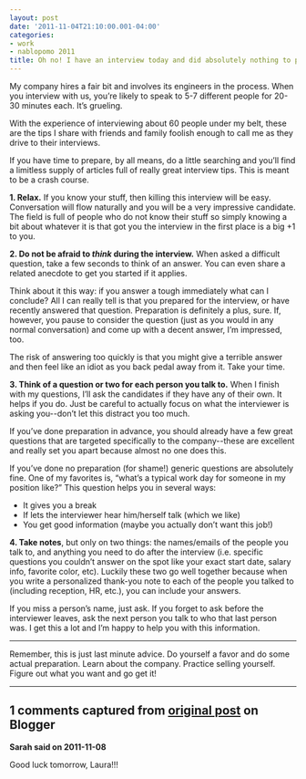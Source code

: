 ```yaml
---
layout: post
date: '2011-11-04T21:10:00.001-04:00'
categories:
- work
- nablopomo 2011
title: Oh no! I have an interview today and did absolutely nothing to prepare!
---
```



My company hires a fair bit and involves its engineers in the process. When you interview with us, you’re likely to speak to 5-7 different people for 20-30 minutes each. It’s grueling.

With the experience of interviewing about 60 people under my belt, these are the tips I share with friends and family foolish enough to call me as they drive to their interviews.

If you have time to prepare, by all means, do a little searching and you’ll find a limitless supply of articles full of really great interview tips. This is meant to be a crash course.

**1. Relax.** If you know your stuff, then killing this interview will be easy. Conversation will flow naturally and you will be a very impressive candidate. The field is full of people who do not know their stuff so simply knowing a bit about whatever it is that got you the interview in the first place is a big +1 to you.

**2. Do not be afraid to *think* during the interview.** When asked a difficult question, take a few seconds to think of an answer. You can even share a related anecdote to get you started if it applies.

Think about it this way: if you answer a tough immediately what can I conclude? All I can really tell is that you prepared for the interview, or have recently answered that question. Preparation is definitely a plus, sure. If, however, you pause to consider the question (just as you would in any normal conversation) and come up with a decent answer, I’m impressed, too.

The risk of answering too quickly is that you might give a terrible answer and then feel like an idiot as you back pedal away from it. Take your time.

**3. Think of a question or two for each person you talk to.** When I finish with my questions, I’ll ask the candidates if they have any of their own. It helps if you do. Just be careful to actually focus on what the interviewer is asking you--don’t let this distract you too much.

If you’ve done preparation in advance, you should already have a few great questions that are targeted specifically to the company--these are excellent and really set you apart because almost no one does this.    

If you’ve done no preparation (for shame!) generic questions are absolutely fine. One of my favorites is, “what’s a typical work day for someone in my position like?” This question helps you in several ways:  <ul>   <li>It gives you a break</li>    <li>If lets the interviewer hear him/herself talk (which we like)</li>    <li>You get good information (maybe you actually don’t want this job!)</li> </ul>

**4. Take notes**, but only on two things: the names/emails of the people you talk to, and anything you need to do after the interview (i.e. specific questions you couldn’t answer on the spot like your exact start date, salary info, favorite color, etc). Luckily these two go well together because when you write a personalized thank-you note to each of the people you talked to (including reception, HR, etc.), you can include your answers.

If you miss a person’s name, just ask. If you forget to ask before the interviewer leaves, ask the next person you talk to who that last person was. I get this a lot and I’m happy to help you with this information.

   <hr />

Remember, this is just last minute advice. Do yourself a favor and do some actual preparation. Learn about the company. Practice selling yourself. Figure out what you want and go get it!

---

## 1 comments captured from [original post](https://blog.wassupy.com/2011/11/oh-no-i-have-interview-today-and-did.html) on Blogger

**Sarah said on 2011-11-08**

Good luck tomorrow, Laura!!!

